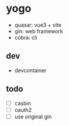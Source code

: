 # yogo

- quasar: vue3 + vite
- gin: web framework
- cobra: cli

## dev

- devcontainer

## todo

- [ ] casbin
- [ ] oauth2
- [ ] use original gin
